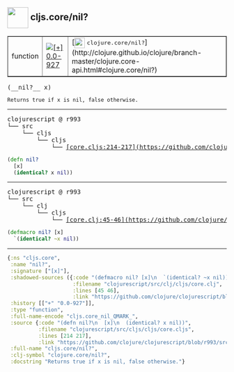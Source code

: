 ## <img width="48px" valign="middle" src="http://i.imgur.com/Hi20huC.png"> cljs.core/nil?

 <table border="1">
<tr>
<td>function</td>
<td><a href="https://github.com/cljsinfo/api-refs/tree/0.0-927"><img valign="middle" alt="[+] 0.0-927" src="https://img.shields.io/badge/+-0.0--927-lightgrey.svg"></a> </td>
<td>
[<img height="24px" valign="middle" src="http://i.imgur.com/1GjPKvB.png"> <samp>clojure.core/nil?</samp>](http://clojure.github.io/clojure/branch-master/clojure.core-api.html#clojure.core/nil?)
</td>
</tr>
</table>

 <samp>
(__nil?__ x)<br>
</samp>

```
Returns true if x is nil, false otherwise.
```

---

 <pre>
clojurescript @ r993
└── src
    └── cljs
        └── cljs
            └── <ins>[core.cljs:214-217](https://github.com/clojure/clojurescript/blob/r993/src/cljs/cljs/core.cljs#L214-L217)</ins>
</pre>

```clj
(defn nil?
  [x]
  (identical? x nil))
```


---

 <pre>
clojurescript @ r993
└── src
    └── clj
        └── cljs
            └── <ins>[core.clj:45-46](https://github.com/clojure/clojurescript/blob/r993/src/clj/cljs/core.clj#L45-L46)</ins>
</pre>

```clj
(defmacro nil? [x]
  `(identical? ~x nil))
```

---

```clj
{:ns "cljs.core",
 :name "nil?",
 :signature ["[x]"],
 :shadowed-sources ({:code "(defmacro nil? [x]\n  `(identical? ~x nil))",
                     :filename "clojurescript/src/clj/cljs/core.clj",
                     :lines [45 46],
                     :link "https://github.com/clojure/clojurescript/blob/r993/src/clj/cljs/core.clj#L45-L46"}),
 :history [["+" "0.0-927"]],
 :type "function",
 :full-name-encode "cljs.core_nil_QMARK_",
 :source {:code "(defn nil?\n  [x]\n  (identical? x nil))",
          :filename "clojurescript/src/cljs/cljs/core.cljs",
          :lines [214 217],
          :link "https://github.com/clojure/clojurescript/blob/r993/src/cljs/cljs/core.cljs#L214-L217"},
 :full-name "cljs.core/nil?",
 :clj-symbol "clojure.core/nil?",
 :docstring "Returns true if x is nil, false otherwise."}

```

